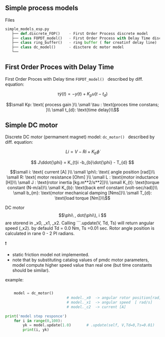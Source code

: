 

## Simple process models 

Files
 ```python
simple_models_esp.py 
    ├── def.discrete_FOP()    - First Order Process discrete model                                          
    ├── class FOPDT_model()   - First Order Process with Delay Time discrete model       
    ├── class ring_buffer()   - ring buffer ( for creatinf delay line)  
    ├── class dc_model()      - disctere dc motor model                                       
    └──                                     
 ``` 


## First Order Proces with Delay Time

First Order Proces with Delay time ```FOPDT_model() ``` described by diff. equation: 

$$ \tau\dot{y}(t) = - y(t) + K_{p}u(t-t_{d})$$ 
```math
\small   Kp: \text{ process gain }\\
\small   \tau : \text{proces time constans; }\\
\small   t_{d}: \text{time delay}\\
```

## Simple DC motor 
Discrete DC motor (permament magnet) model: ```dc_motor() ``` described by diff. equation:

$$ L\dot{i} = V  -Ri+ K_{b}\dot{\phi}$$ 

$$ J\ddot{\phi} = K_{t}i -b_{b}\dot{\phi} - T_{d} $$ 

```math
\small   i: \text{ current [A] }\\
\small   \phi\: \text{ angle position [rad]}\\
\small   R: \text{ motor resistance [Ohm] }\\
\small   L : \text{motor inductance [H]}\\
\small   J : \text{rotor inertia [kg.m**2/s**2]}\\
\small   K_{t}: \text{torque constant (N-m/a)}\\
\small   K_{b}: \text{back emf constant (volt-sec/rad)}\\
\small   b_{m}: \text{motor mechanical damping [Nms]}\\
\small   T_{d}: \text{load torque [Nm]}\\
```

DC motor $$\phi\ , dot(\phi\), i $$ are storend in _x0, _x1, _x2. Calling  ```.update(V, Td, Ts) will return angular speed (_x2). by defauld Td = 0.0 Nm, Ts =0.01 sec. Rotor angle position is calculated in rane 0 -  2 PI radians. 

:exclamation:
- static friction model not implemented.
- note that by substituting catalog values of pmdc motor parameters, model compute higher speed value than real one (but time constants should be similar).


example:
```python 

    model = dc_motor()        
                            # model._x0  -> angular rotor position[rad]    
                            # model._x1  -> angular speed  [ rad/s]
                            # model._c2  -> current [A]
                            
print('model step responce')
    for i in range(0,100):
        yk = model.update(1.0)       # .update(self, V,Td=0,Ts=0.01)
        print(i, yk)

```


